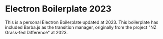 # Electron Boilerplate 2023

This is a personal Electron Boilerplate updated at 2023. This boilerplate has included Barba.js as the transition manager, originally from the project "NZ Grass-fed Difference" at 2023.
